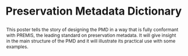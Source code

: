 ---
abstract: This poster tells the story of designing the PMD in a way that is fully
  conformant with PREMIS, the leading standard on preservation metadata. It will give
  insight in the main structure of the PMD and it will illustrate its practical use
  with some examples.
creators:
- Hollander, Yvette
- Steeman, Marjolein
date: null
document_url: https://services.phaidra.univie.ac.at/api/object/o:1080501/download
grand_parent: iPRES
institutions: []
keywords: []
landing_page_url: https://phaidra.univie.ac.at/o:1080501
language: eng
layout: publication
license: CC BY 4.0 International
notes_url: null
parent: iPRES 2019
presentation_url: null
publication_type: poster
size: 105451
source_name: iPRES
title: 'Preservation Metadata Dictionary '
year: 2019
---
